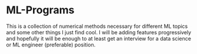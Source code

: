 # ML-Programs


This is a collection of numerical methods necessary for different ML topics and some other things I just find cool.  I will be adding features progressively and hopefully it will be enough to at least get an interview for a data science or ML engineer (preferable) position.

